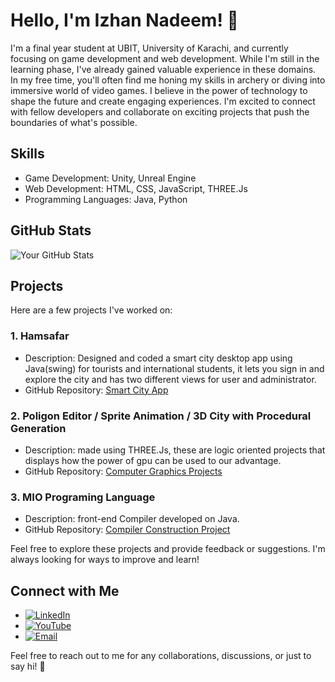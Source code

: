 # Hello, I'm Izhan Nadeem! 👋

I'm a final year student at UBIT, University of Karachi, and currently focusing on game development and web development. While I'm still in the learning phase, I've already gained valuable experience in these domains. In my free time, you'll often find me honing my skills in archery or diving into immersive world of video games. I believe in the power of technology to shape the future and create engaging experiences. I'm excited to connect with fellow developers and collaborate on exciting projects that push the boundaries of what's possible.

## Skills

- Game Development: Unity, Unreal Engine
- Web Development: HTML, CSS, JavaScript, THREE.Js
- Programming Languages: Java, Python


## GitHub Stats

![Your GitHub Stats](https://github-readme-stats.vercel.app/api?username=1zhanN&show_icons=true&theme=radical)

## Projects

Here are a few projects I've worked on:

### 1. Hamsafar

- Description: Designed and coded a smart city desktop app using Java(swing) for tourists and international students, it lets you sign in and explore the city and has two different views for user and administrator.
- GitHub Repository: [Smart City App](https://github.com/1zhanN/Project_Smart_City)

### 2. Poligon Editor / Sprite Animation / 3D City with Procedural Generation

- Description: made using THREE.Js, these are logic oriented projects that displays how the power of gpu can be used to our advantage.
- GitHub Repository: [Computer Graphics Projects](https://github.com/1zhanN/Computer-Graphics)

### 3. MIO Programing Language 

- Description: front-end Compiler developed on Java.
- GitHub Repository: [Compiler Construction Project](https://github.com/umar-anzar/Front-End-Compiler-Project)


Feel free to explore these projects and provide feedback or suggestions. I'm always looking for ways to improve and learn!


## Connect with Me

- [![LinkedIn](https://img.shields.io/badge/LinkedIn-0077B5?style=for-the-badge&logo=linkedin&logoColor=white)](https://www.linkedin.com/in/izhan-nadeem)
- [![YouTube](https://img.shields.io/badge/YouTube-FF0000?style=for-the-badge&logo=youtube&logoColor=white)](https://www.youtube.com/channel/UCAOecHwCBjqbK98ETUBZ76w)
- [![Email](https://img.shields.io/badge/Email-D14836?style=for-the-badge&logo=google%20gmail&logoColor=white)](mailto:izhann000@gmail.com)


Feel free to reach out to me for any collaborations, discussions, or just to say hi! 🌟
